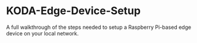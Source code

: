 # KODA-Edge-Device-Setup
A full walkthrough of the steps needed to setup a Raspberry Pi-based edge device on your local network.
